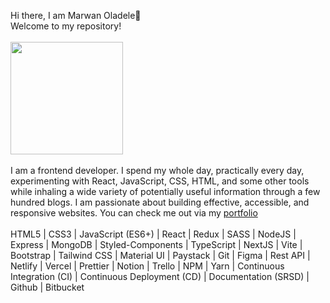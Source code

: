 Hi there, I am Marwan Oladele👋 <br/>
Welcome to my repository! <br/><br/>
<a href="https://github.com/marwanoladele">
  <img height="180em" src="https://github-readme-stats.vercel.app/api?username=marwanoladele&theme=buefy&show_icons=true" />
</a>
<br/><br/>
I am a frontend developer. I spend my whole day, practically every day, experimenting with React, JavaScript, CSS, HTML, and some other tools while inhaling a wide variety of potentially useful information through a few hundred blogs. I am passionate about building effective, accessible, and responsive websites. You can check me out via my [portfolio](https://www.marwanoladele.com)
<br/><br/>
HTML5 | CSS3 | JavaScript (ES6+) | React | Redux | SASS | NodeJS | Express | MongoDB | Styled-Components | TypeScript | NextJS | Vite | Bootstrap | Tailwind CSS | Material UI | Paystack | Git | Figma | Rest API | Netlify | Vercel | Prettier | Notion | Trello | NPM | Yarn | Continuous Integration (CI) | Continuous Deployment (CD) | Documentation (SRSD) | Github | Bitbucket
